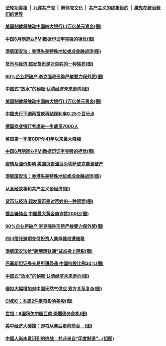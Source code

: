 

####  [法轮功真相](../../../../basic/blob/master/README.md?t=07011201) &nbsp;|&nbsp; [九评共产党](../../../../9ping.md/blob/master/README.md?t=07011201) &nbsp;|&nbsp; [解体党文化](../../../../jtdwh.md/blob/master/README.md?t=07011201)  &nbsp;|&nbsp; [共产主义的终极目的](../../../../gczydzjmd.md/blob/master/README.md?t=07011201) &nbsp;|&nbsp; [魔鬼在统治我们的世界](../../../../mgztzwmdsj.md/blob/master/README.md?t=07011201) 

#### [美国制裁将触动中国四大银行1.1万亿美元资金(图)](../pages/p5/938247.md?t=07011201) 

#### [中国6月制造业PMI数据印证李克强的担忧(图)](../pages/p5/938245.md?t=07011201) 

#### [港版国安法：香港失美特殊地位或成金融战场(图)](../pages/p5/938230.md?t=07011201) 

#### [货币与经济 超发货币是对百姓的一种惩罚(图)](../pages/p5/938130.md?t=07011201) 

#### [90%企业将破产 李克强称形势严峻要力保外贸(图)](../pages/p5/938142.md?t=07011201) 

#### [中国式“放水”的秘密 认清经济未来走向(图)](../pages/p5/938113.md?t=07011201) 

#### [美国制裁将触动中国四大银行1.1万亿美元资金(图)](../pages/p5/938247.md?t=07011201) 

#### [中国央行下调再贷款再贴现利率0.25个百分点](../pages/p5/938264.md?t=07011201) 

#### [德国商业银行考虑进一步裁员7000人](../pages/p5/938262.md?t=07011201) 

#### [英国第一季度GDP创41年以来最大降幅](../pages/p5/938261.md?t=07011201) 

#### [中国6月制造业PMI数据印证李克强的担忧(图)](../pages/p5/938245.md?t=07011201) 

#### [疫情及油价影响 美国页岩油巨头切萨皮克能源破产](../pages/p5/938232.md?t=07011201) 

#### [港版国安法：香港失美特殊地位或成金融战场(图)](../pages/p5/938230.md?t=07011201) 

#### [从圣经故事和共产主义谈经济(图)](../pages/p5/938133.md?t=07011201) 

#### [货币与经济 超发货币是对百姓的一种惩罚(图)](../pages/p5/938130.md?t=07011201) 

#### [镀金骗纯金 中国最大黄金商诈贷200亿(图)](../pages/p5/938160.md?t=07011201) 

#### [90%企业将破产 李克强称形势严峻要力保外贸(图)](../pages/p5/938142.md?t=07011201) 

#### [四川信讬逾期兑付投资人集体维权遭维稳](../pages/p5/938159.md?t=07011201) 

#### [港版国安法给“跨境理财通”试点投上阴影(图)](../pages/p5/938156.md?t=07011201) 

#### [巴基斯坦证券交易所遭恐袭 中国持股比例30%(图)](../pages/p5/938118.md?t=07011201) 

#### [中国式“放水”的秘密 认清经济未来走向(图)](../pages/p5/938113.md?t=07011201) 

#### [俄拟大幅增加对中国天然气供应 双方关系复杂(图)](../pages/p5/938110.md?t=07011201) 

#### [CNBC：本周2件事将影响美股(图)](../pages/p5/938078.md?t=07011201) 

#### [世银︰9国积欠中国巨款 恐爆债务危机(图)](../pages/p5/938074.md?t=07011201) 

#### [美中经济大碰撞：即将从幕后走向前台…(图)](../pages/p5/938024.md?t=07011201) 

#### [中国人尚未意识到的挑战：并非来自“印度制造”…(组图)](../pages/p5/938013.md?t=07011201) 

